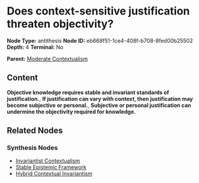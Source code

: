 # Does context-sensitive justification threaten objectivity?

**Node Type:** antithesis
**Node ID:** eb668f51-1ce4-408f-b708-8fed00b25502
**Depth:** 4
**Terminal:** No

**Parent:** [Moderate Contextualism](moderate-contextualism-synthesis-dba87b89-0380-4a2b-bdcf-f69dfe18a3d0.md)

## Content

**Objective knowledge requires stable and invariant standards of justification.**, **If justification can vary with context, then justification may become subjective or personal.**, **Subjective or personal justification can undermine the objectivity required for knowledge.**

## Related Nodes

### Synthesis Nodes

- [Invariantist Contextualism](invariantist-contextualism-synthesis-b8e10f19-63a1-44de-adc3-879d3c2ff070.md)
- [Stable Epistemic Framework](stable-epistemic-framework-synthesis-30908a57-9c05-4905-82ad-d35025a3b386.md)
- [Hybrid Contextual Invariantism](hybrid-contextual-invariantism-synthesis-cff5ecf3-bd37-4779-9bef-506a30edaa15.md)
